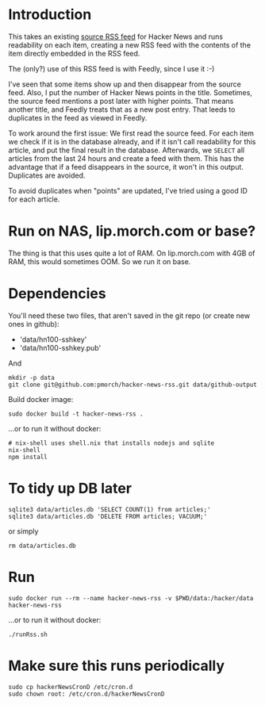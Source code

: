 # Introduction

This takes an existing [source RSS
feed](https://hn.algolia.com/api/v1/search_by_date?tags=%28story,poll%29&numericFilters=points%3E100)
for Hacker News and runs readability on each item, creating a new RSS feed with
the contents of the item directly embedded in the RSS feed.

The (only?) use of this RSS feed is with Feedly, since I use it :-)

I've seen that some items show up and then disappear from the source feed.
Also, I put the number of Hacker News points in the title. Sometimes, the
source feed mentions a post later with higher points. That means another title,
and Feedly treats that as a new post entry. That leeds to duplicates in the
feed as viewed in Feedly.

To work around the first issue: We first read the source feed. For each item
we check if it is in the database already, and if it isn't call readability for
this article, and put the final result in the database. Afterwards, we `SELECT`
all articles from the last 24 hours and create a feed with them. This has the
advantage that if a feed disappears in the source, it won't in this output.
Duplicates are avoided.

To avoid duplicates when "points" are updated, I've tried using a good ID for
each article.

# Run on NAS, lip.morch.com or base?

The thing is that this uses quite a lot of RAM. On lip.morch.com with 4GB of RAM, this would sometimes OOM. So we run it on base.

# Dependencies

You'll need these two files, that aren't saved in the git repo (or create new
ones in github):

* 'data/hn100-sshkey'
* 'data/hn100-sshkey.pub'

And
```shell
mkdir -p data
git clone git@github.com:pmorch/hacker-news-rss.git data/github-output
```

Build docker image:

```shell
sudo docker build -t hacker-news-rss .
```

...or to run it without docker:

```shell
# nix-shell uses shell.nix that installs nodejs and sqlite
nix-shell
npm install
```

# To tidy up DB later

```
sqlite3 data/articles.db 'SELECT COUNT(1) from articles;'
sqlite3 data/articles.db 'DELETE FROM articles; VACUUM;'
```

or simply

```
rm data/articles.db
```

# Run

```shell
sudo docker run --rm --name hacker-news-rss -v $PWD/data:/hacker/data hacker-news-rss
```
...or to run it without docker:

```shell
./runRss.sh
```

# Make sure this runs periodically

```shell
sudo cp hackerNewsCronD /etc/cron.d
sudo chown root: /etc/cron.d/hackerNewsCronD
```
